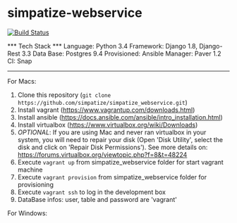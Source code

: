 # simpatize-webservice

[![Build Status](https://snap-ci.com/simpatize/simpatize_webservice/branch/master/build_image)](https://snap-ci.com/simpatize/simpatize_webservice/branch/master)

*** Tech Stack ***
Language: Python 3.4
Framework: Django 1.8, Django-Rest 3.3
Data Base: Postgres 9.4
Provisioned: Ansible
Manager: Paver 1.2
CI: Snap
*******************

For Macs:
1. Clone this repository (`git clone https://github.com/simpatize/simpatize_webservice.git`)
2. Install vagrant (https://www.vagrantup.com/downloads.html)
3. Install ansible (https://docs.ansible.com/ansible/intro_installation.html)
4. Install virtualbox (https://www.virtualbox.org/wiki/Downloads)
5. *OPTIONAL*: If you are using Mac and never ran virtualbox in your system, you will need to repair your disk (Open 'Disk Utility', select the disk and click on 'Repair Disk Permissions'). See more details on: https://forums.virtualbox.org/viewtopic.php?f=8&t=48224
6. Execute `vagrant up` from simpatize_webservice folder for start vagrant machine
7. Execute `vagrant provision` from simpatize_webservice folder for provisioning
8. Execute `vagrant ssh` to log in the development box
9. DataBase infos: user, table and password are 'vagrant'

For Windows: